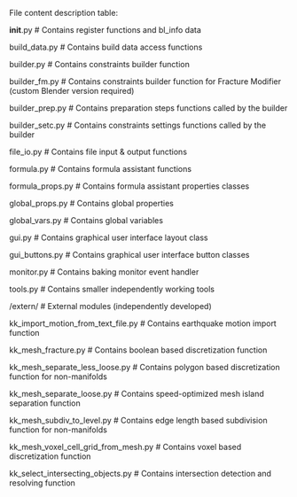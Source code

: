 File content description table:


__init__.py         # Contains register functions and bl_info data

build_data.py       # Contains build data access functions

builder.py          # Contains constraints builder function

builder_fm.py       # Contains constraints builder function for Fracture Modifier (custom Blender version required)

builder_prep.py     # Contains preparation steps functions called by the builder

builder_setc.py     # Contains constraints settings functions called by the builder

file_io.py          # Contains file input & output functions

formula.py          # Contains formula assistant functions

formula_props.py    # Contains formula assistant properties classes

global_props.py     # Contains global properties

global_vars.py      # Contains global variables

gui.py              # Contains graphical user interface layout class

gui_buttons.py      # Contains graphical user interface button classes

monitor.py          # Contains baking monitor event handler

tools.py            # Contains smaller independently working tools


/extern/                              # External modules (independently developed)

kk_import_motion_from_text_file.py    # Contains earthquake motion import function

kk_mesh_fracture.py                   # Contains boolean based discretization function

kk_mesh_separate_less_loose.py        # Contains polygon based discretization function for non-manifolds

kk_mesh_separate_loose.py             # Contains speed-optimized mesh island separation function

kk_mesh_subdiv_to_level.py            # Contains edge length based subdivision function for non-manifolds

kk_mesh_voxel_cell_grid_from_mesh.py  # Contains voxel based discretization function

kk_select_intersecting_objects.py     # Contains intersection detection and resolving function

